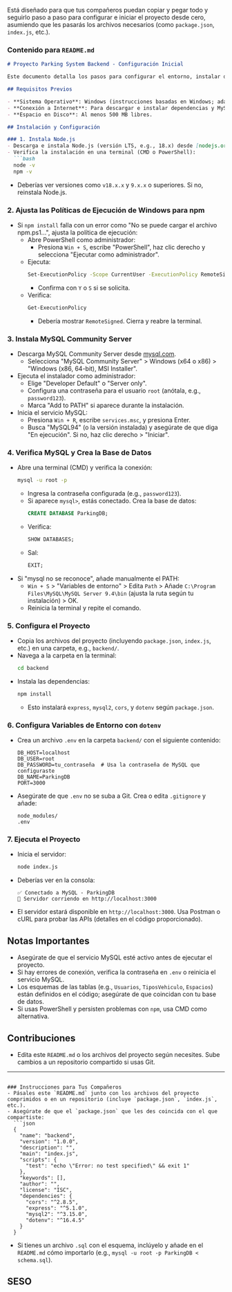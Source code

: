 Está diseñado para que tus compañeros puedan copiar y pegar todo y seguirlo paso a paso para configurar e iniciar el proyecto desde cero, asumiendo que les pasarás los archivos necesarios (como `package.json`, `index.js`, etc.).

### Contenido para `README.md`

```markdown
# Proyecto Parking System Backend - Configuración Inicial

Este documento detalla los pasos para configurar el entorno, instalar dependencias, y ejecutar el backend del sistema de gestión de estacionamientos en una nueva computadora. Incluye instrucciones para instalar MySQL, configurar variables de entorno con `dotenv`, y manejar políticas de ejecución de Windows para activar `npm`. Los archivos del proyecto (incluyendo `package.json`, `index.js`, etc.) serán proporcionados por separado.

## Requisitos Previos

- **Sistema Operativo**: Windows (instrucciones basadas en Windows; adaptar para otros SO si necesario).
- **Conexión a Internet**: Para descargar e instalar dependencias y MySQL.
- **Espacio en Disco**: Al menos 500 MB libres.

## Instalación y Configuración

### 1. Instala Node.js
- Descarga e instala Node.js (versión LTS, e.g., 18.x) desde [nodejs.org](https://nodejs.org/).
- Verifica la instalación en una terminal (CMD o PowerShell):
  ```bash
  node -v
  npm -v
  ```
  - Deberías ver versiones como `v18.x.x` y `9.x.x` o superiores. Si no, reinstala Node.js.

### 2. Ajusta las Políticas de Ejecución de Windows para npm
- Si `npm install` falla con un error como "No se puede cargar el archivo npm.ps1...", ajusta la política de ejecución:
  - Abre PowerShell como administrador:
    - Presiona `Win + S`, escribe "PowerShell", haz clic derecho y selecciona "Ejecutar como administrador".
  - Ejecuta:
    ```bash
    Set-ExecutionPolicy -Scope CurrentUser -ExecutionPolicy RemoteSigned
    ```
    - Confirma con `Y` o `S` si se solicita.
  - Verifica:
    ```bash
    Get-ExecutionPolicy
    ```
    - Debería mostrar `RemoteSigned`. Cierra y reabre la terminal.

### 3. Instala MySQL Community Server
- Descarga MySQL Community Server desde [mysql.com](https://dev.mysql.com/downloads/mysql/).
  - Selecciona "MySQL Community Server" > Windows (x64 o x86) > "Windows (x86, 64-bit), MSI Installer".
- Ejecuta el instalador como administrador:
  - Elige "Developer Default" o "Server only".
  - Configura una contraseña para el usuario `root` (anótala, e.g., `password123`).
  - Marca "Add to PATH" si aparece durante la instalación.
- Inicia el servicio MySQL:
  - Presiona `Win + R`, escribe `services.msc`, y presiona Enter.
  - Busca "MySQL94" (o la versión instalada) y asegúrate de que diga "En ejecución". Si no, haz clic derecho > "Iniciar".

### 4. Verifica MySQL y Crea la Base de Datos
- Abre una terminal (CMD) y verifica la conexión:
  ```bash
  mysql -u root -p
  ```
  - Ingresa la contraseña configurada (e.g., `password123`).
  - Si aparece `mysql>`, estás conectado. Crea la base de datos:
    ```sql
    CREATE DATABASE ParkingDB;
    ```
  - Verifica:
    ```sql
    SHOW DATABASES;
    ```
  - Sal:
    ```sql
    EXIT;
    ```
- Si "mysql no se reconoce", añade manualmente el PATH:
  - `Win + S` > "Variables de entorno" > Edita `Path` > Añade `C:\Program Files\MySQL\MySQL Server 9.4\bin` (ajusta la ruta según tu instalación) > OK.
  - Reinicia la terminal y repite el comando.

### 5. Configura el Proyecto
- Copia los archivos del proyecto (incluyendo `package.json`, `index.js`, etc.) en una carpeta, e.g., `backend/`.
- Navega a la carpeta en la terminal:
  ```bash
  cd backend
  ```
- Instala las dependencias:
  ```bash
  npm install
  ```
  - Esto instalará `express`, `mysql2`, `cors`, y `dotenv` según `package.json`.

### 6. Configura Variables de Entorno con `dotenv`
- Crea un archivo `.env` en la carpeta `backend/` con el siguiente contenido:
  ```
  DB_HOST=localhost
  DB_USER=root
  DB_PASSWORD=tu_contraseña  # Usa la contraseña de MySQL que configuraste
  DB_NAME=ParkingDB
  PORT=3000
  ```
- Asegúrate de que `.env` no se suba a Git. Crea o edita `.gitignore` y añade:
  ```
  node_modules/
  .env
  ```

### 7. Ejecuta el Proyecto
- Inicia el servidor:
  ```bash
  node index.js
  ```
- Deberías ver en la consola:
  ```
  ✅ Conectado a MySQL - ParkingDB
  🚀 Servidor corriendo en http://localhost:3000
  ```
- El servidor estará disponible en `http://localhost:3000`. Usa Postman o cURL para probar las APIs (detalles en el código proporcionado).

## Notas Importantes
- Asegúrate de que el servicio MySQL esté activo antes de ejecutar el proyecto.
- Si hay errores de conexión, verifica la contraseña en `.env` o reinicia el servicio MySQL.
- Los esquemas de las tablas (e.g., `Usuarios`, `TiposVehiculo`, `Espacios`) están definidos en el código; asegúrate de que coincidan con tu base de datos.
- Si usas PowerShell y persisten problemas con `npm`, usa CMD como alternativa.

## Contribuciones
- Edita este `README.md` o los archivos del proyecto según necesites. Sube cambios a un repositorio compartido si usas Git.

---
```

### Instrucciones para Tus Compañeros
- Pásales este `README.md` junto con los archivos del proyecto comprimidos o en un repositorio (incluye `package.json`, `index.js`, etc.).
- Asegúrate de que el `package.json` que les des coincida con el que compartiste:
  ```json
  {
    "name": "backend",
    "version": "1.0.0",
    "description": "",
    "main": "index.js",
    "scripts": {
      "test": "echo \"Error: no test specified\" && exit 1"
    },
    "keywords": [],
    "author": "",
    "license": "ISC",
    "dependencies": {
      "cors": "^2.8.5",
      "express": "^5.1.0",
      "mysql2": "^3.15.0",
      "dotenv": "^16.4.5"
    }
  }
  ```
- Si tienes un archivo `.sql` con el esquema, inclúyelo y añade en el `README.md` cómo importarlo (e.g., `mysql -u root -p ParkingDB < schema.sql`).

## SESO 